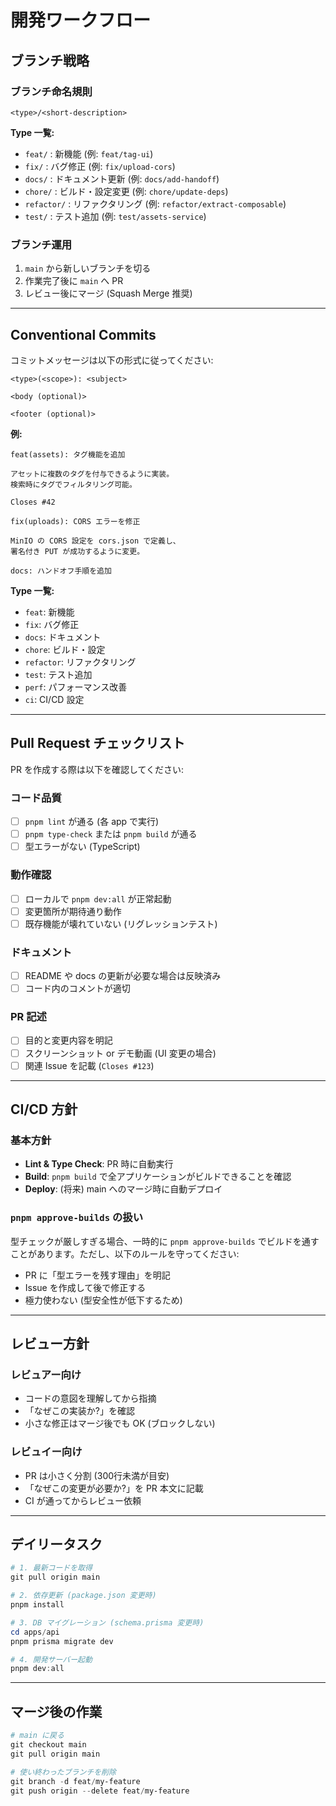 # 開発ワークフロー

## ブランチ戦略

### ブランチ命名規則

```
<type>/<short-description>
```

**Type 一覧:**

- `feat/` : 新機能 (例: `feat/tag-ui`)
- `fix/` : バグ修正 (例: `fix/upload-cors`)
- `docs/` : ドキュメント更新 (例: `docs/add-handoff`)
- `chore/` : ビルド・設定変更 (例: `chore/update-deps`)
- `refactor/` : リファクタリング (例: `refactor/extract-composable`)
- `test/` : テスト追加 (例: `test/assets-service`)

### ブランチ運用

1. `main` から新しいブランチを切る
2. 作業完了後に `main` へ PR
3. レビュー後にマージ (Squash Merge 推奨)

---

## Conventional Commits

コミットメッセージは以下の形式に従ってください:

```
<type>(<scope>): <subject>

<body (optional)>

<footer (optional)>
```

**例:**

```
feat(assets): タグ機能を追加

アセットに複数のタグを付与できるように実装。
検索時にタグでフィルタリング可能。

Closes #42
```

```
fix(uploads): CORS エラーを修正

MinIO の CORS 設定を cors.json で定義し、
署名付き PUT が成功するように変更。
```

```
docs: ハンドオフ手順を追加
```

**Type 一覧:**

- `feat`: 新機能
- `fix`: バグ修正
- `docs`: ドキュメント
- `chore`: ビルド・設定
- `refactor`: リファクタリング
- `test`: テスト追加
- `perf`: パフォーマンス改善
- `ci`: CI/CD 設定

---

## Pull Request チェックリスト

PR を作成する際は以下を確認してください:

### コード品質

- [ ] `pnpm lint` が通る (各 app で実行)
- [ ] `pnpm type-check` または `pnpm build` が通る
- [ ] 型エラーがない (TypeScript)

### 動作確認

- [ ] ローカルで `pnpm dev:all` が正常起動
- [ ] 変更箇所が期待通り動作
- [ ] 既存機能が壊れていない (リグレッションテスト)

### ドキュメント

- [ ] README や docs の更新が必要な場合は反映済み
- [ ] コード内のコメントが適切

### PR 記述

- [ ] 目的と変更内容を明記
- [ ] スクリーンショット or デモ動画 (UI 変更の場合)
- [ ] 関連 Issue を記載 (`Closes #123`)

---

## CI/CD 方針

### 基本方針

- **Lint & Type Check**: PR 時に自動実行
- **Build**: `pnpm build` で全アプリケーションがビルドできることを確認
- **Deploy**: (将来) main へのマージ時に自動デプロイ

### `pnpm approve-builds` の扱い

型チェックが厳しすぎる場合、一時的に `pnpm approve-builds` でビルドを通すことがあります。ただし、以下のルールを守ってください:

- PR に「型エラーを残す理由」を明記
- Issue を作成して後で修正する
- 極力使わない (型安全性が低下するため)

---

## レビュー方針

### レビュアー向け

- コードの意図を理解してから指摘
- 「なぜこの実装か?」を確認
- 小さな修正はマージ後でも OK (ブロックしない)

### レビュイー向け

- PR は小さく分割 (300行未満が目安)
- 「なぜこの変更が必要か?」を PR 本文に記載
- CI が通ってからレビュー依頼

---

## デイリータスク

```powershell
# 1. 最新コードを取得
git pull origin main

# 2. 依存更新 (package.json 変更時)
pnpm install

# 3. DB マイグレーション (schema.prisma 変更時)
cd apps/api
pnpm prisma migrate dev

# 4. 開発サーバー起動
pnpm dev:all
```

---

## マージ後の作業

```powershell
# main に戻る
git checkout main
git pull origin main

# 使い終わったブランチを削除
git branch -d feat/my-feature
git push origin --delete feat/my-feature
```
